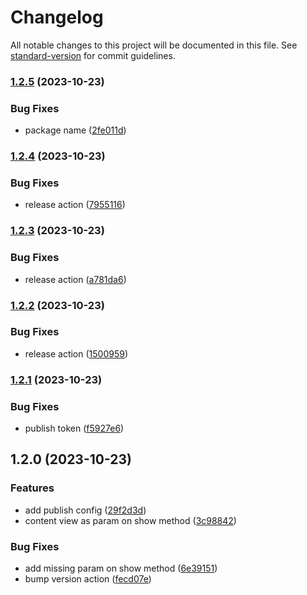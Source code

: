# Changelog

All notable changes to this project will be documented in this file. See [standard-version](https://github.com/conventional-changelog/standard-version) for commit guidelines.

### [1.2.5](https://github.com/Henry-Schein-Brasil/react-native-lottie-splash-screen/compare/v1.2.4...v1.2.5) (2023-10-23)


### Bug Fixes

* package name ([2fe011d](https://github.com/Henry-Schein-Brasil/react-native-lottie-splash-screen/commit/2fe011d4895d0b06fbfe5de8fb0c41433b66f0c3))

### [1.2.4](https://github.com/Henry-Schein-Brasil/react-native-lottie-splash-screen/compare/v1.2.3...v1.2.4) (2023-10-23)


### Bug Fixes

* release action ([7955116](https://github.com/Henry-Schein-Brasil/react-native-lottie-splash-screen/commit/7955116bba8bca5dd0f0a14650a88cf0098a2b35))

### [1.2.3](https://github.com/Henry-Schein-Brasil/react-native-lottie-splash-screen/compare/v1.2.2...v1.2.3) (2023-10-23)


### Bug Fixes

* release action ([a781da6](https://github.com/Henry-Schein-Brasil/react-native-lottie-splash-screen/commit/a781da60a41f0d5184a4bd676ba61e9eeb684ad7))

### [1.2.2](https://github.com/Henry-Schein-Brasil/react-native-lottie-splash-screen/compare/v1.2.1...v1.2.2) (2023-10-23)


### Bug Fixes

* release action ([1500959](https://github.com/Henry-Schein-Brasil/react-native-lottie-splash-screen/commit/1500959f125cf630060ea8c5a27000a79389bfe5))

### [1.2.1](https://github.com/Henry-Schein-Brasil/react-native-lottie-splash-screen/compare/v1.2.0...v1.2.1) (2023-10-23)


### Bug Fixes

* publish token ([f5927e6](https://github.com/Henry-Schein-Brasil/react-native-lottie-splash-screen/commit/f5927e657acd0e88b144cc52d162cb25e4663ebc))

## 1.2.0 (2023-10-23)


### Features

* add publish config ([29f2d3d](https://github.com/Henry-Schein-Brasil/react-native-lottie-splash-screen/commit/29f2d3d9db54f980d6c1914595ba9fa5cd186ee0))
* content view as param on show method ([3c98842](https://github.com/Henry-Schein-Brasil/react-native-lottie-splash-screen/commit/3c9884201e356292499f3d0695f9527049340442))


### Bug Fixes

* add missing param on show method ([6e39151](https://github.com/Henry-Schein-Brasil/react-native-lottie-splash-screen/commit/6e39151cde35a8c6733d1b213e3d686fea5f881a))
* bump version action ([fecd07e](https://github.com/Henry-Schein-Brasil/react-native-lottie-splash-screen/commit/fecd07e4f4c4eebe922de631e9e9770a934f0546))
